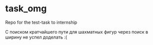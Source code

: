 # task_omg
Repo for the test-task to internship


С поиском кратчайшего пути для шахматных фигур через поиск в ширину не успел доделать :(
